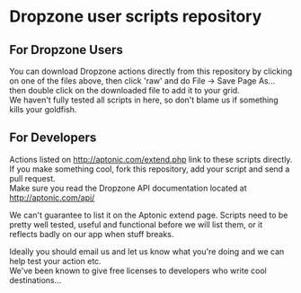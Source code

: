 # Dropzone user scripts repository

## For Dropzone Users

You can download Dropzone actions directly from this repository by clicking on one of the files above, then click 'raw' and do File -> Save Page As... then double click on the downloaded file to add it to your grid.  
We haven't fully tested all scripts in here, so don't blame us if something kills your goldfish.

## For Developers

Actions listed on http://aptonic.com/extend.php link to these scripts directly.
If you make something cool, fork this repository, add your script and send a pull request.  
Make sure you read the Dropzone API documentation located at http://aptonic.com/api/
  
We can't guarantee to list it on the Aptonic extend page. Scripts need to be pretty well tested, useful and functional before we will list them, or it reflects badly on our app when stuff breaks.
  
Ideally you should email us and let us know what you're doing and we can help test your action etc.  
We've been known to give free licenses to developers who write cool destinations...